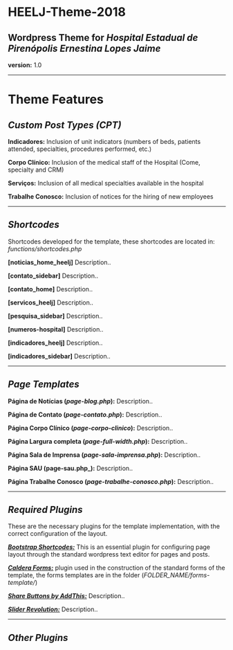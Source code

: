# HEELJ-Theme-2018

## Wordpress Theme for _Hospital Estadual de Pirenópolis Ernestina Lopes Jaime_

**version:** 1.0

------

# Theme Features

## _Custom Post Types (CPT)_

**Indicadores:** Inclusion of unit indicators (numbers of beds, patients attended, specialties, procedures performed, etc.)

**Corpo Clínico:** Inclusion of the medical staff of the Hospital (Come, specialty and CRM)

**Serviços:** Inclusion of all medical specialties available in the hospital

**Trabalhe Conosco:** Inclusion of notices for the hiring of new employees

---

## _Shortcodes_

Shortcodes developed for the template, these shortcodes are located in: _functions/shortcodes.php_

**[noticias_home_heelj]** Description..

**[contato_sidebar]** Description..

**[contato_home]** Description..

**[servicos_heelj]** Description..

**[pesquisa_sidebar]** Description..

**[numeros-hospital]** Description..

**[indicadores_heelj]** Description..

**[indicadores_sidebar]** Description..

---

## _Page Templates_

**Página de Notícias (_page-blog.php_):** Description..

**Página de Contato (_page-contato.php_):** Description..

**Página Corpo Clínico (_page-corpo-clinico_):** Description..

**Página Largura completa (_page-full-width.php_):** Description..

**Página Sala de Imprensa (_page-sala-imprensa.php_):** Description..

**Página SAU (page-sau.php_):** Description..

**Página Trabalhe Conosco (_page-trabalhe-conosco.php_):** Description..

---

## _Required Plugins_

These are the necessary plugins for the template implementation, with the correct configuration of the layout.

 _[**Bootstrap Shortcodes:**](https://br.wordpress.org/plugins/bootstrap-shortcodes/)_ This is an essential plugin for configuring page layout through the standard wordpress text editor for pages and posts.

_[**Caldera Forms:**](https://br.wordpress.org/plugins/caldera-forms/)_ plugin used in the construction of the standard forms of the template, the forms templates are in the folder (_FOLDER_NAME/forms-template/_)

_[**Share Buttons by AddThis:**](https://#=link.com)_ Description..

_[**Slider Revolution:**](https://revolution.themepunch.com)_ Description..

---

## _Other Plugins_
